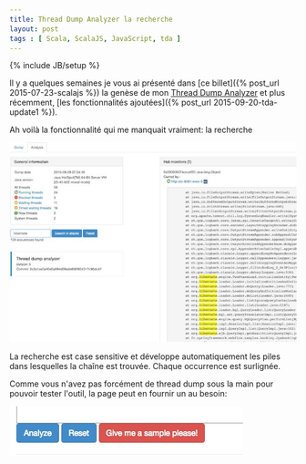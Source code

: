 ```yaml
---
title: Thread Dump Analyzer la recherche
layout: post
tags : [ Scala, ScalaJS, JavaScript, tda ]
---
```

{% include JB/setup %}

Il y a quelques semaines je vous ai présenté dans [ce billet]({% post_url 2015-07-23-scalajs %}) la genèse de mon [Thread Dump Analyzer](/tda.html) et plus récemment, [les fonctionnalités ajoutées]({% post_url 2015-09-20-tda-update1 %}).

Ah voilà la fonctionnalité qui me manquait vraiment: la recherche

![TDA search](/assets/img/tda-update2/tda-search.jpg)

La recherche est case sensitive et développe automatiquement les piles dans lesquelles la chaîne est trouvée. Chaque occurrence est surlignée.

Comme vous n'avez pas forcément de thread dump sous la main pour pouvoir tester l'outil, la page peut en fournir un au besoin:

![TDA sample](/assets/img/tda-update2/tda-sample.jpg)















